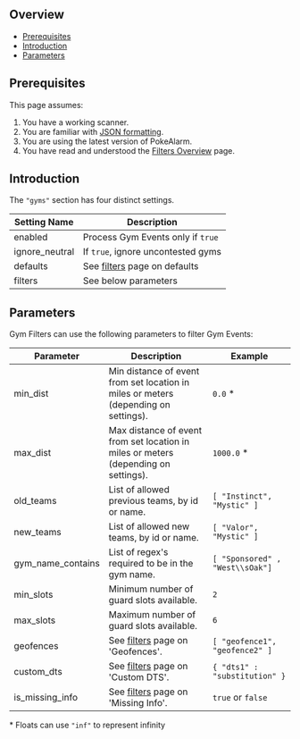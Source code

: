 ## Overview

* [Prerequisites](#prerequisites)
* [Introduction](#introduction)
* [Parameters](#parameters)

## Prerequisites

This page assumes:

1. You have a working scanner.
2. You are familiar with
[JSON formatting](https://www.w3schools.com/js/js_json_intro.asp).
3. You are using the latest version of PokeAlarm.
4. You have read and understood the [Filters Overview](Filters-Overview) page.

## Introduction

The `"gyms"` section has four distinct settings.

| Setting Name         | Description                                               |
| -------------------- |---------------------------------------------------------- |
| enabled              | Process Gym Events only if `true`                         |
| ignore_neutral       | If `true`, ignore uncontested gyms                        |
| defaults             | See [filters](Filters-Overview#defaults) page on defaults |
| filters              | See below parameters                                      |

## Parameters

Gym Filters can use the following parameters to filter Gym Events:

| Parameter   | Description                                                              | Example            |
| ----------- |------------------------------------------------------------------------- |------------------- |
| min_dist    | Min distance of event from set location in miles or meters (depending on settings). | `0.0` * |
| max_dist    | Max distance of event from set location in miles or meters (depending on settings). | `1000.0` * |
| old_teams   | List of allowed previous teams, by id or name.                           | `[ "Instinct", "Mystic" ]` |
| new_teams   | List of allowed new teams, by id or name.                                | `[ "Valor", "Mystic" ]` |
| gym_name_contains | List of regex's required to be in the gym name.                    | `[ "Sponsored" , "West\\sOak"]` |
| min_slots   | Minimum number of guard slots available.                                 | `2` |
| max_slots   | Maximum number of guard slots available.                                 | `6` |
| geofences   | See [filters](Filters-Overview#geofence) page on 'Geofences'.            | `[ "geofence1", "geofence2" ]` |
| custom_dts  | See [filters](Filters-Overview#custom-dts) page on 'Custom DTS'.         | `{ "dts1" : "substitution" }` |
| is_missing_info | See [filters](Filters-Overview#missing-info) page on 'Missing Info'. | `true` or `false` |

\* Floats can use `"inf"` to represent infinity
